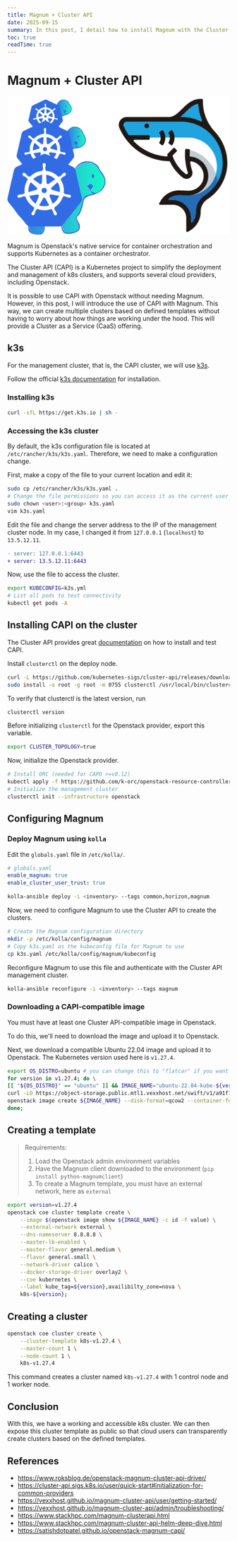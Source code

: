 ```yaml
---
title: Magnum + Cluster API
date: 2025-09-15
summary: In this post, I detail how to install Magnum with the Cluster API to create clusters in Openstack.
toc: true
readTime: true
---
```


# Magnum + Cluster API

![Magnum shark with Cluster API turtles](./clusterapi-magnum.png#small "Magnum shark with Cluster API turtles")

Magnum is Openstack's native service for container orchestration and
supports Kubernetes as a container orchestrator.

The Cluster API (CAPI) is a Kubernetes project to simplify the deployment and
management of k8s clusters, and supports several cloud providers,
including Openstack.

It is possible to use CAPI with Openstack without needing Magnum. However, in
this post, I will introduce the use of CAPI with Magnum. This way, we can
create multiple clusters based on defined templates without having to worry
about how things are working under the hood. This will provide a Cluster as a
Service (CaaS) offering.

## k3s

For the management cluster, that is, the CAPI cluster, we will use
[k3s](https://docs.k3s.io/).

Follow the official [k3s documentation](<https://docs.k3s.io/quick-start>)
for installation.

### Installing k3s

```bash
curl -sfL https://get.k3s.io | sh -
```

### Accessing the k3s cluster

By default, the k3s configuration file is located at
`/etc/rancher/k3s/k3s.yaml`. Therefore, we need to make a configuration change.

First, make a copy of the file to your current location and edit it:

```bash
sudo cp /etc/rancher/k3s/k3s.yaml .
# Change the file permissions so you can access it as the current user
sudo chown <user>:<group> k3s.yaml
vim k3s.yaml
```

Edit the file and change the server address to the IP of the management cluster node.
In my case, I changed it from `127.0.0.1` (`localhost`) to `13.5.12.11`.

```diff
- server: 127.0.0.1:6443
+ server: 13.5.12.11:6443
```

Now, use the file to access the cluster.

```bash
export KUBECONFIG=k3s.yml
# List all pods to test connectivity
kubectl get pods -A
```

## Installing CAPI on the cluster

The Cluster API provides great
[documentation](https://cluster-api.sigs.k8s.io/user/quick-start) on how to
install and test CAPI.

Install `clusterctl` on the deploy node.

```bash
curl -L https://github.com/kubernetes-sigs/cluster-api/releases/download/v1.11.1/clusterctl-linux-amd64 -o clusterctl
sudo install -o root -g root -m 0755 clusterctl /usr/local/bin/clusterctl
```

To verify that clusterctl is the latest version, run

```bash
clusterctl version
```

Before initializing `clusterctl` for the Openstack provider, export this
variable.

```bash
export CLUSTER_TOPOLOGY=true
```

Now, initialize the Openstack provider.

```bash
# Install ORC (needed for CAPO >=v0.12)
kubectl apply -f https://github.com/k-orc/openstack-resource-controller/releases/latest/download/install.yaml
# Initialize the management cluster
clusterctl init --infrastructure openstack
```

## Configuring Magnum

### Deploy Magnum using `kolla`

Edit the `globals.yaml` file in `/etc/kolla/`.

```yaml
# globals.yaml
enable_magnum: true
enable_cluster_user_trust: true
```

```bash
kolla-ansible deploy -i <inventory> --tags common,horizon,magnum
```

Now, we need to configure Magnum to use the Cluster API to create the clusters.

```bash
# Create the Magnum configuration directory
mkdir -p /etc/kolla/config/magnum
# Copy k3s.yaml as the kubeconfig file for Magnum to use
cp k3s.yaml /etc/kolla/config/magnum/kubeconfig
```

Reconfigure Magnum to use this file and authenticate with the Cluster API
management cluster.

```bash
kolla-ansible reconfigure -i <inventory> --tags magnum
```

### Downloading a CAPI-compatible image

You must have at least one Cluster API-compatible image in Openstack.

To do this, we'll need to download the image and upload it to Openstack.

Next, we download a compatible Ubuntu 22.04 image and upload it to Openstack.
The Kubernetes version used here is `v1.27.4`.

```bash
export OS_DISTRO=ubuntu # you can change this to "flatcar" if you want to use Flatcar
for version in v1.27.4; do \
[[ "${OS_DISTRO}" == "ubuntu" ]] && IMAGE_NAME="ubuntu-22.04-kube-${version}" || IMAGE_NAME="flatcar-kube-${version}"; \ 
curl -LO https://object-storage.public.mtl1.vexxhost.net/swift/v1/a91f106f55e64246babde7402c21b87a/magnum-capi/${IMAGE_NAME}.qcow2; \ 
openstack image create ${IMAGE_NAME} --disk-format=qcow2 --container-format=bare --property os_distro=${OS_DISTRO} --file=${IMAGE_NAME}.qcow2;
done;
```

## Creating a template

> Requirements:
>
> 1. Load the Openstack admin environment variables
> 2. Have the Magnum client downloaded to the environment (`pip install python-magnumclient`)
> 3. To create a Magnum template, you must have an external network, here as `external`

```bash
export version=v1.27.4
openstack coe cluster template create \
    --image $(openstack image show ${IMAGE_NAME} -c id -f value) \
    --external-network external \
    --dns-nameserver 8.8.8.8 \
    --master-lb-enabled \
    --master-flavor general.medium \
    --flavor general.small \
    --network-driver calico \
    --docker-storage-driver overlay2 \
    --coe kubernetes \
    --label kube_tag=${version},availibilty_zone=nova \
    k8s-${version};
```

## Creating a cluster

```bash
openstack coe cluster create \
    --cluster-template k8s-v1.27.4 \
    --master-count 1 \
    --node-count 1 \
    k8s-v1.27.4
```

This command creates a cluster named `k8s-v1.27.4` with 1 control node and 1
worker node.

## Conclusion

With this, we have a working and accessible k8s cluster. We can then expose
this cluster template as public so that cloud users can transparently create
clusters based on the defined templates.

## References

* <https://www.roksblog.de/openstack-magnum-cluster-api-driver/>
* <https://cluster-api.sigs.k8s.io/user/quick-start#initialization-for-common-providers>
* <https://vexxhost.github.io/magnum-cluster-api/user/getting-started/>
* <https://vexxhost.github.io/magnum-cluster-api/admin/troubleshooting/>
* <https://www.stackhpc.com/magnum-clusterapi.html>
* <https://www.stackhpc.com/magnum-cluster-api-helm-deep-dive.html>
* <https://satishdotpatel.github.io/openstack-magnum-capi/>
